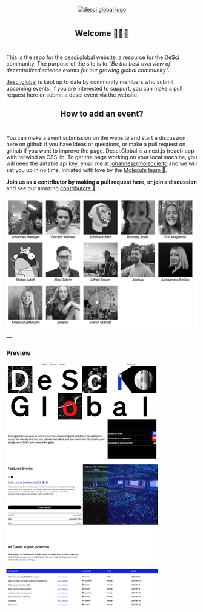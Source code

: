 
<div align="center" style="margin-top: 1em; margin-bottom: 3em;">
  <a href="https://desci.global"><img alt="desci global logo" src="./public/images/desci-global-white-logo.png" alt="desci.global" width="400"></a>
</div>


<div align="center" style="margin-top: 1em; margin-bottom: 3em;">
  <h2>Welcome 👋🔬🌐</h2>
</div>


This is the repo for the [desci.global](https://desci.global) website, a resource for the DeSci community. The purpose of the site is to _“Be the best overview of decentralized science events for our growing global community"_.

[desci.global](https://desci.global/) is kept up to date by community members who submit upcoming events. If you are interested to support, you can make a pull request here or submit a desci event via the website.



<div align="center" style="margin-top: 1em; margin-bottom: 3em;">

  <h2>How to add an event?</h2>
</div>

You can make a event submission on the website and start a discussion here on github if you have ideas or questions, or make a pull request on github if you want to improve the page. Desci.Global is a next.js (react) app with tailwind as CSS lib. To get the page working on your local machine, you will need the airtable api key, email me at johannes@molecule.to and we will set you up in no time. Initiated with love by the [Molecule team 💙](https://www.molecule.to/about-us).

**Join us as a contributor by making a pull request here, or join a discussion** and see our amazing [contributors 💙](https://www.desci.global/#contribute)

<img alt="desci global logo" src="./public/images/contributors.png" alt="desci.global" width="600">

—

### Preview

<img alt="desci global logo" src="./public/images/desciglobal-preview.png" alt="desci.global" width="400">

